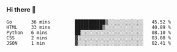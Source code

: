### Hi there 👋

<!--
**KLXLjun/KLXLjun** is a ✨ _special_ ✨ repository because its `README.md` (this file) appears on your GitHub profile.

Here are some ideas to get you started:

- 🔭 I’m currently working on ...
- 🌱 I’m currently learning ...
- 👯 I’m looking to collaborate on ...
- 🤔 I’m looking for help with ...
- 💬 Ask me about ...
- 📫 How to reach me: ...
- 😄 Pronouns: ...
- ⚡ Fun fact: ...
-->

<!--START_SECTION:waka-->
```text
Go       36 mins         ███████████▒░░░░░░░░░░░░░   45.52 % 
HTML     33 mins         ██████████▒░░░░░░░░░░░░░░   40.89 % 
Python   6 mins          ██░░░░░░░░░░░░░░░░░░░░░░░   08.10 % 
CSS      2 mins          ▓░░░░░░░░░░░░░░░░░░░░░░░░   03.08 % 
JSON     1 min           ▓░░░░░░░░░░░░░░░░░░░░░░░░   02.41 % 
```
<!--END_SECTION:waka-->
